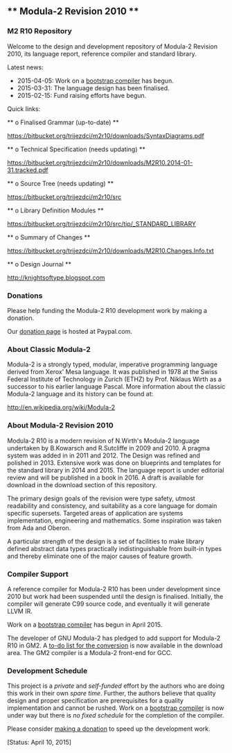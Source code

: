 ## ** Modula-2 Revision 2010 ** ##

### M2 R10 Repository ###

Welcome to the design and development repository of Modula-2 Revision 2010,
its language report, reference compiler and standard library.

Latest news:

* 2015-04-05: Work on a [bootstrap compiler](https://bitbucket.org/trijezdci/m2r10/src/tip/bootstrap/m2bst) has begun.
* 2015-03-31: The language design has been finalised.
* 2015-02-15: Fund raising efforts have begun.

Quick links:

** o  Finalised Grammar (up-to-date) **

https://bitbucket.org/trijezdci/m2r10/downloads/SyntaxDiagrams.pdf

** o  Technical Specification (needs updating) **

https://bitbucket.org/trijezdci/m2r10/downloads/M2R10.2014-01-31.tracked.pdf

** o  Source Tree (needs updating) **

https://bitbucket.org/trijezdci/m2r10/src

** o  Library Definition Modules **

https://bitbucket.org/trijezdci/m2r10/src/tip/_STANDARD_LIBRARY

** o  Summary of Changes **

https://bitbucket.org/trijezdci/m2r10/downloads/M2R10.Changes.Info.txt

** o  Design Journal **

http://knightsoftype.blogspot.com


### Donations ###

Please help funding the Modula-2 R10 development work by making a donation.

Our [donation page](https://www.paypal.com/cgi-bin/webscr?cmd=_s-xclick&hosted_button_id=QA4WRY9TW7GT4) is hosted at Paypal.com.


### About Classic Modula-2 ###

Modula-2 is a strongly typed, modular, imperative programming language derived from
Xerox' Mesa language. It was published in 1978 at the Swiss Federal Institute of Technology
in Zurich (ETHZ) by Prof. Niklaus Wirth as a successor to his earlier language Pascal. 
More information about the classic Modula-2 language and its history can be found at:

http://en.wikipedia.org/wiki/Modula-2


### About Modula-2 Revision 2010 ###

Modula-2 R10 is a modern revision of N.Wirth's Modula-2 language undertaken by
B.Kowarsch  and R.Sutcliffe  in 2009  and 2010.  A pragma system  was added in
in 2011 and 2012.  The Design was  refined and polished in 2013.  Extensive work
was done on blueprints and templates for the standard library in 2014 and 2015.
The language report is under editorial review and will be published in a book in 2016.
A draft is available for download in the download section of this repository.

The primary design goals of the revision were type safety,  utmost readability
and consistency,  and  suitability  as a  core language   for domain  specific
supersets.   Targeted  areas   of  application   are  systems  implementation,
engineering and mathematics.  Some inspiration was taken from Ada and Oberon.

A particular strength  of the design  is  a set of facilities  to make library
defined abstract data types  practically indistinguishable from built-in types
and thereby eliminate one of the major causes of feature growth.


### Compiler Support ###

A reference compiler  for Modula-2 R10 has been  under development  since 2010
but work had been suspended until the design is finalised. Initially, the compiler will
generate C99 source code,  and eventually it will generate LLVM IR.

Work on a [bootstrap compiler](https://bitbucket.org/trijezdci/m2r10/src/tip/bootstrap/m2bst) has begun in April 2015.

The developer of GNU Modula-2 has pledged to add support for Modula-2 R10 in
GM2. A [to-do list for the conversion](https://bitbucket.org/trijezdci/m2r10/downloads/PIM-to-R10-Subset-Conversion.txt) is now available in the download area. The GM2 compiler is a Modula-2 front-end for GCC.


### Development Schedule ###

This project is a  *private*  and  *self-funded*  effort by the authors who are
doing this work in their own *spare* *time*.  Further, the authors believe that
quality design  and proper specification are prerequisites for a quality
implementation and cannot be rushed.  Work on a [bootstrap compiler](https://bitbucket.org/trijezdci/m2r10/src/tip/bootstrap/m2bst)
is now under way but there is *no fixed schedule* for the completion of the compiler.

Please consider [making a donation](https://www.paypal.com/cgi-bin/webscr?cmd=_s-xclick&hosted_button_id=QA4WRY9TW7GT4) to speed up the development work.


[Status: April 10, 2015]